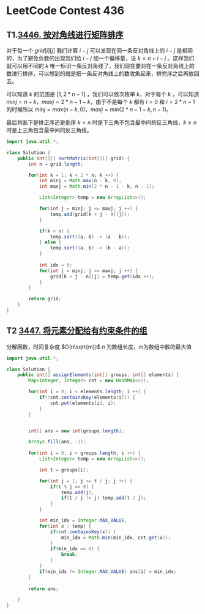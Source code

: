 # LeetCode Contest 436

## T1.[3446. 按对角线进行矩阵排序](https://leetcode.cn/problems/sort-matrix-by-diagonals/)

对于每一个 $grid[i][j]$ 我们计算 $i - j$ 可以发现在同一条反对角线上的 $i - j$ 是相同的，为了避免负数的出现我们给 $i - j$ 加一个偏移量，设 $k = n + i - j$ 。这样我们就可以用不同的 $k$ 唯一标识一条反对角线了，我们现在要对在一条反对角线上的数进行排序，可以想到的就是把一条反对角线上的数收集起来，排完序之后再放回去。

可以知道 $k$ 的范围是 $[1, 2 * n - 1]$ ，我们可以依次枚举 $k$，对于每个 $k$ ，可以知道 $minj = n - k$，$maxj = 2 * n - 1 - k$，由于不是每个 $k$ 都有 $i = 0$ 和 $i = 2 * n - 1$ 的时候所以 $minj = max(n - k, 0)$，$maxj = min(2 * n - 1 - k, n - 1)$。

最后判断下是排正序还是倒序 $k < n$ 时是下三角不包含最中间的反三角线，$k \ge n$ 时是上三角包含最中间的反三角线。

```java
import java.util.*;

class Solution {
    public int[][] sortMatrix(int[][] grid) {
        int n = grid.length;    

        for(int k = 1; k < 2 * n; k ++) {
            int minj = Math.max(n - k, 0);
            int maxj = Math.min(2 * n - 1 - k, n - 1);

            List<Integer> temp = new ArrayList<>();

            for(int j = minj; j <= maxj; j ++) {
                temp.add(grid[k + j - n][j]);
            }

            if(k < n) {
                temp.sort((a, b) -> (a - b));
            } else {
                temp.sort((a, b) -> (b - a));
            }
            
            int idx = 0;
            for(int j = minj; j <= maxj; j ++) {
                grid[k + j - n][j] = temp.get(idx ++);
            }
        }

        return grid;
    }
}

```

## T2 [3447. 将元素分配给有约束条件的组](https://leetcode.cn/problems/assign-elements-to-groups-with-constraints/)

分解因数，时间复杂度 $O(n\sqrt{m})$  $n$ 为数组长度，$m$为数组中数的最大值

```java
import java.util.*;

class Solution {
    public int[] assignElements(int[] groups, int[] elements) {
        Map<Integer, Integer> cnt = new HashMap<>();

        for(int i = 0; i < elements.length; i ++) {
            if(!cnt.containsKey(elements[i])) {
                cnt.put(elements[i], i);
            }
        }


        int[] ans = new int[groups.length];

        Arrays.fill(ans, -1);
        
        for(int i = 0; i < groups.length; i ++) {
            List<Integer> temp = new ArrayList<>();

            int t = groups[i];

            for(int j = 1; j <= t / j; j ++) {
                if(t % j == 0) {
                    temp.add(j);
                    if(t / j != j) temp.add(t / j);
                }
            }

            int min_idx = Integer.MAX_VALUE;
            for(int x : temp) {
                if(cnt.containsKey(x)) {
                    min_idx = Math.min(min_idx, cnt.get(x));
                }
                if(min_idx == 0) {
                    break;
                }
            }
            if(min_idx != Integer.MAX_VALUE) ans[i] = min_idx;
        }
    
        return ans;

    }
}
```

